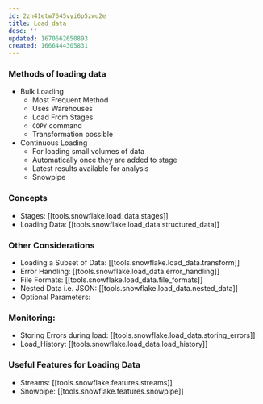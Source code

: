```yaml
---
id: 2zn41etw7645vyi6p5zwu2e
title: Load_data
desc: ''
updated: 1670662650893
created: 1666444305831
---
```


### Methods of loading data
- Bulk Loading
  - Most Frequent Method
  - Uses Warehouses
  - Load From Stages
  - `COPY` command
  - Transformation possible
- Continuous Loading
  - For loading small volumes of data
  - Automatically once they are added to stage
  - Latest results available for analysis
  - Snowpipe


### Concepts
- Stages: [[tools.snowflake.load_data.stages]]
- Loading Data: [[tools.snowflake.load_data.structured_data]]

### Other Considerations
- Loading a Subset of Data: [[tools.snowflake.load_data.transform]]
- Error Handling: [[tools.snowflake.load_data.error_handling]]
- File Formats: [[tools.snowflake.load_data.file_formats]]
- Nested Data i.e. JSON: [[tools.snowflake.load_data.nested_data]]
- Optional Parameters: 

### Monitoring:
- Storing Errors during load: [[tools.snowflake.load_data.storing_errors]]
- Load_History: [[tools.snowflake.load_data.load_history]]

### Useful Features for Loading Data
- Streams: [[tools.snowflake.features.streams]]
- Snowpipe: [[tools.snowflake.features.snowpipe]]

